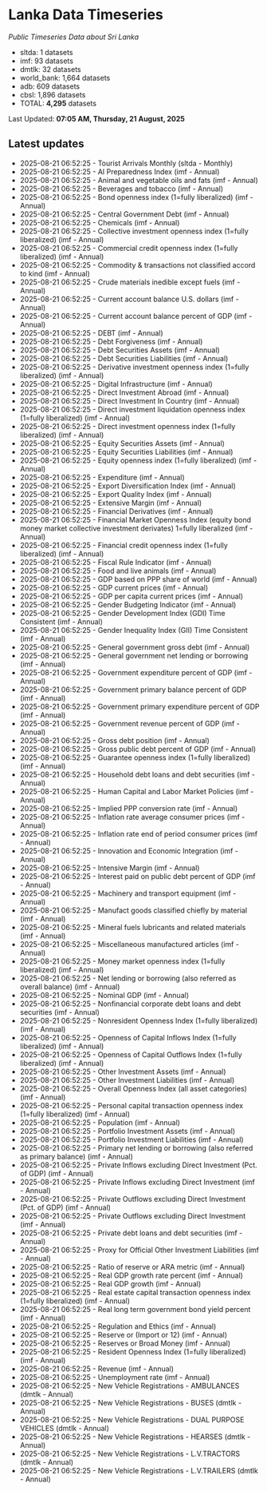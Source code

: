 # Lanka Data Timeseries
*Public Timeseries Data about Sri Lanka*

* sltda: 1 datasets
* imf: 93 datasets
* dmtlk: 32 datasets
* world_bank: 1,664 datasets
* adb: 609 datasets
* cbsl: 1,896 datasets
* TOTAL: **4,295** datasets

Last Updated: **07:05 AM, Thursday, 21 August, 2025**

## Latest updates

* 2025-08-21 06:52:25 - Tourist Arrivals Monthly (sltda - Monthly)
* 2025-08-21 06:52:25 - AI Preparedness Index (imf - Annual)
* 2025-08-21 06:52:25 - Animal and vegetable oils and fats (imf - Annual)
* 2025-08-21 06:52:25 - Beverages and tobacco (imf - Annual)
* 2025-08-21 06:52:25 - Bond openness index (1=fully liberalized) (imf - Annual)
* 2025-08-21 06:52:25 - Central Government Debt (imf - Annual)
* 2025-08-21 06:52:25 - Chemicals (imf - Annual)
* 2025-08-21 06:52:25 - Collective investment openness index (1=fully liberalized) (imf - Annual)
* 2025-08-21 06:52:25 - Commercial credit openness index (1=fully liberalized) (imf - Annual)
* 2025-08-21 06:52:25 - Commodity & transactions not classified accord to kind (imf - Annual)
* 2025-08-21 06:52:25 - Crude materials inedible except fuels (imf - Annual)
* 2025-08-21 06:52:25 - Current account balance U.S. dollars (imf - Annual)
* 2025-08-21 06:52:25 - Current account balance percent of GDP (imf - Annual)
* 2025-08-21 06:52:25 - DEBT (imf - Annual)
* 2025-08-21 06:52:25 - Debt Forgiveness (imf - Annual)
* 2025-08-21 06:52:25 - Debt Securities Assets (imf - Annual)
* 2025-08-21 06:52:25 - Debt Securities Liabilities (imf - Annual)
* 2025-08-21 06:52:25 - Derivative investment openness index (1=fully liberalized) (imf - Annual)
* 2025-08-21 06:52:25 - Digital Infrastructure (imf - Annual)
* 2025-08-21 06:52:25 - Direct Investment Abroad (imf - Annual)
* 2025-08-21 06:52:25 - Direct Investment In Country (imf - Annual)
* 2025-08-21 06:52:25 - Direct investment liquidation openness index (1=fully liberalized) (imf - Annual)
* 2025-08-21 06:52:25 - Direct investment openness index (1=fully liberalized) (imf - Annual)
* 2025-08-21 06:52:25 - Equity Securities Assets (imf - Annual)
* 2025-08-21 06:52:25 - Equity Securities Liabilities (imf - Annual)
* 2025-08-21 06:52:25 - Equity openness index (1=fully liberalized) (imf - Annual)
* 2025-08-21 06:52:25 - Expenditure (imf - Annual)
* 2025-08-21 06:52:25 - Export Diversification Index (imf - Annual)
* 2025-08-21 06:52:25 - Export Quality Index (imf - Annual)
* 2025-08-21 06:52:25 - Extensive Margin (imf - Annual)
* 2025-08-21 06:52:25 - Financial Derivatives (imf - Annual)
* 2025-08-21 06:52:25 - Financial Market Openness Index (equity bond money market collective investment derivates) 1=fully liberalized (imf - Annual)
* 2025-08-21 06:52:25 - Financial credit openness index (1=fully liberalized) (imf - Annual)
* 2025-08-21 06:52:25 - Fiscal Rule Indicator (imf - Annual)
* 2025-08-21 06:52:25 - Food and live animals (imf - Annual)
* 2025-08-21 06:52:25 - GDP based on PPP share of world (imf - Annual)
* 2025-08-21 06:52:25 - GDP current prices (imf - Annual)
* 2025-08-21 06:52:25 - GDP per capita current prices (imf - Annual)
* 2025-08-21 06:52:25 - Gender Budgeting Indicator (imf - Annual)
* 2025-08-21 06:52:25 - Gender Development Index (GDI) Time Consistent (imf - Annual)
* 2025-08-21 06:52:25 - Gender Inequality Index (GII) Time Consistent (imf - Annual)
* 2025-08-21 06:52:25 - General government gross debt (imf - Annual)
* 2025-08-21 06:52:25 - General government net lending or borrowing (imf - Annual)
* 2025-08-21 06:52:25 - Government expenditure percent of GDP (imf - Annual)
* 2025-08-21 06:52:25 - Government primary balance percent of GDP (imf - Annual)
* 2025-08-21 06:52:25 - Government primary expenditure percent of GDP (imf - Annual)
* 2025-08-21 06:52:25 - Government revenue percent of GDP (imf - Annual)
* 2025-08-21 06:52:25 - Gross debt position (imf - Annual)
* 2025-08-21 06:52:25 - Gross public debt percent of GDP (imf - Annual)
* 2025-08-21 06:52:25 - Guarantee openness index (1=fully liberalized) (imf - Annual)
* 2025-08-21 06:52:25 - Household debt loans and debt securities (imf - Annual)
* 2025-08-21 06:52:25 - Human Capital and Labor Market Policies (imf - Annual)
* 2025-08-21 06:52:25 - Implied PPP conversion rate (imf - Annual)
* 2025-08-21 06:52:25 - Inflation rate average consumer prices (imf - Annual)
* 2025-08-21 06:52:25 - Inflation rate end of period consumer prices (imf - Annual)
* 2025-08-21 06:52:25 - Innovation and Economic Integration (imf - Annual)
* 2025-08-21 06:52:25 - Intensive Margin (imf - Annual)
* 2025-08-21 06:52:25 - Interest paid on public debt percent of GDP (imf - Annual)
* 2025-08-21 06:52:25 - Machinery and transport equipment (imf - Annual)
* 2025-08-21 06:52:25 - Manufact goods classified chiefly by material (imf - Annual)
* 2025-08-21 06:52:25 - Mineral fuels lubricants and related materials (imf - Annual)
* 2025-08-21 06:52:25 - Miscellaneous manufactured articles (imf - Annual)
* 2025-08-21 06:52:25 - Money market openness index (1=fully liberalized) (imf - Annual)
* 2025-08-21 06:52:25 - Net lending or borrowing (also referred as overall balance) (imf - Annual)
* 2025-08-21 06:52:25 - Nominal GDP (imf - Annual)
* 2025-08-21 06:52:25 - Nonfinancial corporate debt loans and debt securities (imf - Annual)
* 2025-08-21 06:52:25 - Nonresident Openness Index (1=fully liberalized) (imf - Annual)
* 2025-08-21 06:52:25 - Openness of Capital Inflows Index (1=fully liberalized) (imf - Annual)
* 2025-08-21 06:52:25 - Openness of Capital Outflows Index (1=fully liberalized) (imf - Annual)
* 2025-08-21 06:52:25 - Other Investment Assets (imf - Annual)
* 2025-08-21 06:52:25 - Other Investment Liabilities (imf - Annual)
* 2025-08-21 06:52:25 - Overall Openness Index (all asset categories) (imf - Annual)
* 2025-08-21 06:52:25 - Personal capital transaction openness index (1=fully liberalized) (imf - Annual)
* 2025-08-21 06:52:25 - Population (imf - Annual)
* 2025-08-21 06:52:25 - Portfolio Investment Assets (imf - Annual)
* 2025-08-21 06:52:25 - Portfolio Investment Liabilities (imf - Annual)
* 2025-08-21 06:52:25 - Primary net lending or borrowing (also referred as primary balance) (imf - Annual)
* 2025-08-21 06:52:25 - Private Inflows excluding Direct Investment (Pct. of GDP) (imf - Annual)
* 2025-08-21 06:52:25 - Private Inflows excluding Direct Investment (imf - Annual)
* 2025-08-21 06:52:25 - Private Outflows excluding Direct Investment (Pct. of GDP) (imf - Annual)
* 2025-08-21 06:52:25 - Private Outflows excluding Direct Investment (imf - Annual)
* 2025-08-21 06:52:25 - Private debt loans and debt securities (imf - Annual)
* 2025-08-21 06:52:25 - Proxy for Official Other Investment Liabilities (imf - Annual)
* 2025-08-21 06:52:25 - Ratio of reserve or ARA metric (imf - Annual)
* 2025-08-21 06:52:25 - Real GDP growth rate percent (imf - Annual)
* 2025-08-21 06:52:25 - Real GDP growth (imf - Annual)
* 2025-08-21 06:52:25 - Real estate capital transaction openness index (1=fully liberalized) (imf - Annual)
* 2025-08-21 06:52:25 - Real long term government bond yield percent (imf - Annual)
* 2025-08-21 06:52:25 - Regulation and Ethics (imf - Annual)
* 2025-08-21 06:52:25 - Reserve or (Import or 12) (imf - Annual)
* 2025-08-21 06:52:25 - Reserves or Broad Money (imf - Annual)
* 2025-08-21 06:52:25 - Resident Openness Index (1=fully liberalized) (imf - Annual)
* 2025-08-21 06:52:25 - Revenue (imf - Annual)
* 2025-08-21 06:52:25 - Unemployment rate (imf - Annual)
* 2025-08-21 06:52:25 - New Vehicle Registrations - AMBULANCES (dmtlk - Annual)
* 2025-08-21 06:52:25 - New Vehicle Registrations - BUSES (dmtlk - Annual)
* 2025-08-21 06:52:25 - New Vehicle Registrations - DUAL PURPOSE VEHICLES (dmtlk - Annual)
* 2025-08-21 06:52:25 - New Vehicle Registrations - HEARSES (dmtlk - Annual)
* 2025-08-21 06:52:25 - New Vehicle Registrations - L.V.TRACTORS (dmtlk - Annual)
* 2025-08-21 06:52:25 - New Vehicle Registrations - L.V.TRAILERS (dmtlk - Annual)